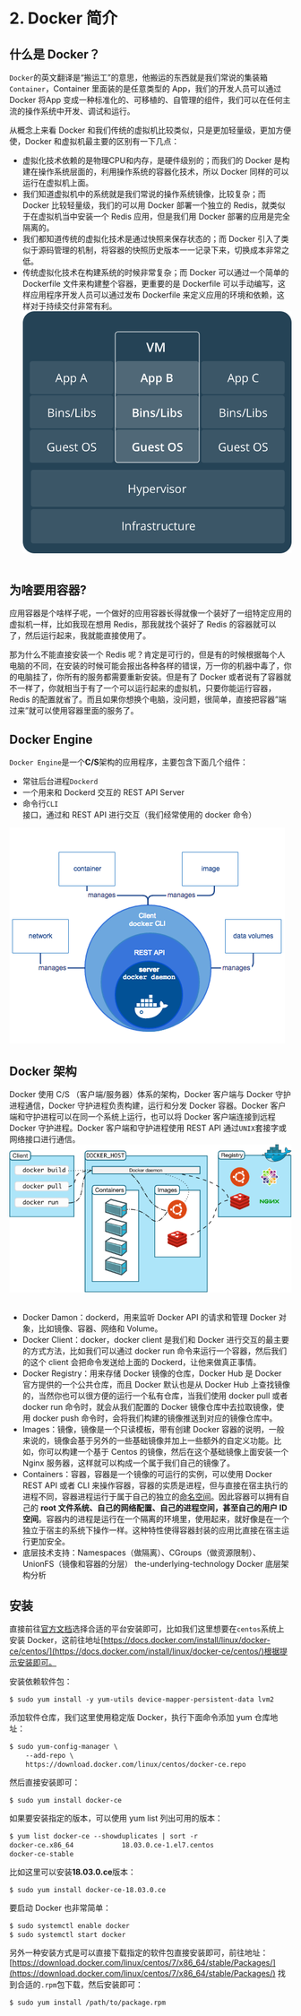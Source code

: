 # 2. Docker 简介

## 什么是 Docker？
`Docker`的英文翻译是“搬运工”的意思，他搬运的东西就是我们常说的集装箱`Container`，Container 里面装的是任意类型的 App，我们的开发人员可以通过 Docker 将App 变成一种标准化的、可移植的、自管理的组件，我们可以在任何主流的操作系统中开发、调试和运行。

从概念上来看 Docker 和我们传统的虚拟机比较类似，只是更加轻量级，更加方便使，Docker 和虚拟机最主要的区别有一下几点：

* 虚拟化技术依赖的是物理CPU和内存，是硬件级别的；而我们的 Docker 是构建在操作系统层面的，利用操作系统的容器化技术，所以 Docker 同样的可以运行在虚拟机上面。
* 我们知道虚拟机中的系统就是我们常说的操作系统镜像，比较复杂；而 Docker 比较轻量级，我们的可以用 Docker 部署一个独立的 Redis，就类似于在虚拟机当中安装一个 Redis 应用，但是我们用 Docker 部署的应用是完全隔离的。
* 我们都知道传统的虚拟化技术是通过快照来保存状态的；而 Docker 引入了类似于源码管理的机制，将容器的快照历史版本一一记录下来，切换成本非常之低。
* 传统虚拟化技术在构建系统的时候非常复杂；而 Docker 可以通过一个简单的 Dockerfile 文件来构建整个容器，更重要的是 Dockerfile 可以手动编写，这样应用程序开发人员可以通过发布 Dockerfile 来定义应用的环境和依赖，这样对于持续交付非常有利。
![what-is-docker](./images/docker-what.png)
​​​​
 
## 为啥要用容器?
应用容器是个啥样子呢，一个做好的应用容器长得就像一个装好了一组特定应用的虚拟机一样，比如我现在想用 Redis，那我就找个装好了 Redis 的容器就可以了，然后运行起来，我就能直接使用了。
 
那为什么不能直接安装一个 Redis 呢？肯定是可行的，但是有的时候根据每个人电脑的不同，在安装的时候可能会报出各种各样的错误，万一你的机器中毒了，你的电脑挂了，你所有的服务都需要重新安装。但是有了 Docker 或者说有了容器就不一样了，你就相当于有了一个可以运行起来的虚拟机，只要你能运行容器，Redis 的配置就省了。而且如果你想换个电脑，没问题，很简单，直接把容器”端过来”就可以使用容器里面的服务了。

## Docker Engine
`Docker Engine`是一个**C/S**架构的应用程序，主要包含下面几个组件：

* 常驻后台进程`Dockerd`
* 一个用来和 Dockerd 交互的 REST API Server
* 命令行`CLI`接口，通过和 REST API 进行交互（我们经常使用的 docker 命令）

![docker engine](./images/docker-engine.png)
​​

## Docker 架构
Docker 使用 C/S （客户端/服务器）体系的架构，Docker 客户端与 Docker 守护进程通信，Docker 守护进程负责构建，运行和分发 Docker 容器。Docker 客户端和守护进程可以在同一个系统上运行，也可以将 Docker 客户端连接到远程 Docker 守护进程。Docker 客户端和守护进程使用 REST API 通过`UNIX`套接字或网络接口进行通信。
![docker structrue](./images/docker-structrue.png)
​​
* Docker Damon：dockerd，用来监听 Docker API 的请求和管理 Docker 对象，比如镜像、容器、网络和 Volume。
* Docker Client：docker，docker client 是我们和 Docker 进行交互的最主要的方式方法，比如我们可以通过 docker run 命令来运行一个容器，然后我们的这个 client 会把命令发送给上面的 Dockerd，让他来做真正事情。
* Docker Registry：用来存储 Docker 镜像的仓库，Docker Hub 是 Docker 官方提供的一个公共仓库，而且 Docker 默认也是从 Docker Hub 上查找镜像的，当然你也可以很方便的运行一个私有仓库，当我们使用 docker pull 或者 docker run 命令时，就会从我们配置的 Docker 镜像仓库中去拉取镜像，使用 docker push 命令时，会将我们构建的镜像推送到对应的镜像仓库中。
* Images：镜像，镜像是一个只读模板，带有创建 Docker 容器的说明，一般来说的，镜像会基于另外的一些基础镜像并加上一些额外的自定义功能。比如，你可以构建一个基于 Centos 的镜像，然后在这个基础镜像上面安装一个 Nginx 服务器，这样就可以构成一个属于我们自己的镜像了。
* Containers：容器，容器是一个镜像的可运行的实例，可以使用 Docker REST API 或者 CLI 来操作容器，容器的实质是进程，但与直接在宿主执行的进程不同，容器进程运行于属于自己的独立的[命名空间](https://en.wikipedia.org/wiki/Linux_namespaces)。因此容器可以拥有自己的 **root 文件系统、自己的网络配置、自己的进程空间，甚至自己的用户 ID 空间**。容器内的进程是运行在一个隔离的环境里，使用起来，就好像是在一个独立于宿主的系统下操作一样。这种特性使得容器封装的应用比直接在宿主运行更加安全。
* 底层技术支持：Namespaces（做隔离）、CGroups（做资源限制）、UnionFS（镜像和容器的分层） the-underlying-technology  Docker 底层架构分析


## 安装
直接前往[官方文档](https://docs.docker.com/install/)选择合适的平台安装即可，比如我们这里想要在`centos`系统上安装 Docker，这前往地址[https://docs.docker.com/install/linux/docker-ce/centos/](https://docs.docker.com/install/linux/docker-ce/centos/)根据提示安装即可。

安装依赖软件包：
```shell
$ sudo yum install -y yum-utils device-mapper-persistent-data lvm2
```

添加软件仓库，我们这里使用稳定版 Docker，执行下面命令添加 yum 仓库地址：
```shell
$ sudo yum-config-manager \
    --add-repo \
    https://download.docker.com/linux/centos/docker-ce.repo
```

然后直接安装即可：
```shell
$ sudo yum install docker-ce
```

如果要安装指定的版本，可以使用 yum list 列出可用的版本：
```shell
$ yum list docker-ce --showduplicates | sort -r
docker-ce.x86_64            18.03.0.ce-1.el7.centos             docker-ce-stable
```

比如这里可以安装**18.03.0.ce**版本：
```shell
$ sudo yum install docker-ce-18.03.0.ce
```

要启动 Docker 也非常简单：
```shell
$ sudo systemctl enable docker
$ sudo systemctl start docker
```

另外一种安装方式是可以直接下载指定的软件包直接安装即可，前往地址：[https://download.docker.com/linux/centos/7/x86_64/stable/Packages/](https://download.docker.com/linux/centos/7/x86_64/stable/Packages/) 找到合适的`.rpm`包下载，然后安装即可：
```shell
$ sudo yum install /path/to/package.rpm
```
